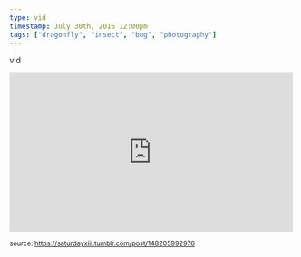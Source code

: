 ```yaml
---
type: vid
timestamp: July 30th, 2016 12:00pm
tags: ["dragonfly", "insect", "bug", "photography"]
---
```

vid
<iframe width="500" height="281"  id="youtube_iframe" src="https://www.youtube.com/embed/F1OCxK_UejQ?feature=oembed&amp;enablejsapi=1&amp;origin=http://safe.txmblr.com&amp;wmode=opaque" frameborder="0" allow="accelerometer; autoplay; clipboard-write; encrypted-media; gyroscope; picture-in-picture" allowfullscreen></iframe>                    
                                                    
<small>source: https://saturdayxiii.tumblr.com/post/148205992976</small>